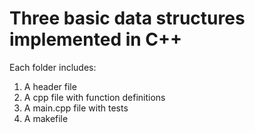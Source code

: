 # Three basic data structures implemented in C++

Each folder includes:
1. A header file
2. A cpp file with function definitions
3. A main.cpp file with tests
4. A makefile
